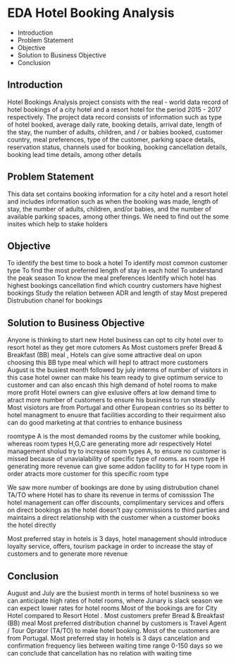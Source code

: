 # EDA Hotel Booking Analysis
- Introduction
- Problem Statement
- Objective
- Solution to Business Objective
- Conclusion
## Introduction
Hotel Bookings Analysis project consists with the real - world data record of hotel bookings of a city hotel and a resort hotel for the period 2015 - 2017 respectively. The project data record consists of information such as type of hotel booked, average daily rate, booking details, arrival date, length of the stay, the number of adults, children, and / or babies booked, customer country, meal preferences, type of the customer, parking space details, reservation status, channels used for booking, booking cancellation details, booking lead time details, among other details
## Problem Statement 
This data set contains booking information for a city hotel and a resort hotel and includes information such as when the booking was made, length of stay, the number of adults, children, and/or babies, and the number of available parking spaces, among other things. We need to find out the some insites which help to stake holders
## Objective
To identify the best time to book a hotel
To identify most common customer type
To find the most preferred length of stay in each hotel
To understand the peak season
To know the meal preferences
Identify which hotel has highest bookings cancellation
find which country customers have highest bookings
Study the relation between ADR and length of stay
Most prepered Distrubution chanel for bookings

## Solution to Business Objective
Anyone is thinking to start new Hotel business can opt to city hotel over to resort hotel as they get more cutomers
As Most customers prefer Bread & Breakfast (BB) meal , Hotels can give some attractive deal on upon choosing this BB type meal which will hepl to attract more customers
August is the busiest month followed by july interms of number of visitors in this case hotel owner can make his team ready to give optimum service to customer and can also encash this high demand of hotel rooms to make more profit Hotel owners can give exlusive offers at low demand time to atract more number of customers to ensure his business to run steadily
Most visiotors are from Portugal and other European contries so its better to hotel managment to enusre that facilities according to their requirment also can do good marketing at that contries to enhance business

roomtype A is the most demanded rooms by the customer while booking, whereas room types H,G,C are generating more adr respectively Hotel management sholud try to increase room types A, to ensure no customer is missed because of unavialability of specific type of rooms. as room type H generating more revenue can give some addon facility to for H type room in order atracts more customer for this specific room type

We saw more number of bookings are done by using distrubution chanel TA/TO where Hotel has to share its revenue in terms of comisssion The hotel management can offer discounts, complimentary services and offers on direct bookings as the hotel doesn’t pay commissions to third parties and maintains a direct relationship with the customer when a customer books the hotel directly

Most preferred stay in hotels is 3 days, hotel management should introduce loyalty service, offers, tourism package in order to increase the stay of customers and to generate more revenue
## Conclusion
August and July are the busiest month in terms of hotel busniness so we can anticipate high rates of hotel rooms, where Junary is slack season we can expect lower rates for hotel rooms
Most of the bookings are for City Hotel compared to Resort Hotel .
Most customers prefer Bread & Breakfast (BB) meal
Most preferred distribution channel by customers is Travel Agent / Tour Oprator (TA/TO) to make hotel booking.
Most of the customers are from Portugal.
Most preferred stay in hotels is 3 days
cancelation and confirmation frequency lies between waiting time range 0-150 days so we can conclude that cancellation has no relation with waiting time
